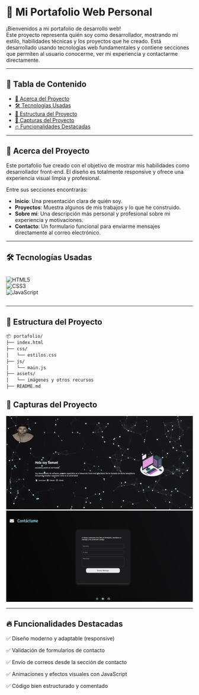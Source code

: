 
# 💼 Mi Portafolio Web Personal

¡Bienvenidos a mi portafolio de desarrollo web!  
Este proyecto representa quién soy como desarrollador, mostrando mi estilo, habilidades técnicas y los proyectos que he creado. Está desarrollado usando tecnologías web fundamentales y contiene secciones que permiten al usuario conocerme, ver mi experiencia y contactarme directamente.

---

## 📌 Tabla de Contenido

- [📖 Acerca del Proyecto](#-acerca-del-proyecto)
- [🛠️ Tecnologías Usadas](#️-tecnologías-usadas)
- [📁 Estructura del Proyecto](#-estructura-del-proyecto)
- [📸 Capturas del Proyecto](#-capturas-del-proyecto)
- [🔥 Funcionalidades Destacadas](#-funcionalidades-destacadas)

---

## 📖 Acerca del Proyecto

Este portafolio fue creado con el objetivo de mostrar mis habilidades como desarrollador front-end. El diseño es totalmente responsive y ofrece una experiencia visual limpia y profesional.  

Entre sus secciones encontrarás:

- **Inicio**: Una presentación clara de quién soy.
- **Proyectos**: Muestra algunos de mis trabajos y lo que he construido.
- **Sobre mí**: Una descripción más personal y profesional sobre mi experiencia y motivaciones.
- **Contacto**: Un formulario funcional para enviarme mensajes directamente al correo electrónico.

---

## 🛠️ Tecnologías Usadas

<div style="display:flex; gap:10px; align-items:center;">
  
![HTML5](https://img.shields.io/badge/HTML5-E34F26?style=for-the-badge&logo=html5&logoColor=white)  
![CSS3](https://img.shields.io/badge/CSS3-1572B6?style=for-the-badge&logo=css3&logoColor=white)  
![JavaScript](https://img.shields.io/badge/JavaScript-F7DF1E?style=for-the-badge&logo=javascript&logoColor=black)  

</div>

---

## 📁 Estructura del Proyecto

```bash
📦 portafolio/
├── index.html
├── css/
│   └── estilos.css
├── js/
│   └── main.js
├── assets/
│   └── imágenes y otros recursos
├── README.md

```

## 📸 Capturas del Proyecto

![Captura del home](Img/inicio.png)
![Captura del formulario de contacto](Img/contacto.png)

---

## 🔥 Funcionalidades Destacadas

✅ Diseño moderno y adaptable (responsive)

✅ Validación de formularios de contacto

✅ Envío de correos desde la sección de contacto

✅ Animaciones y efectos visuales con JavaScript

✅ Código bien estructurado y comentado
